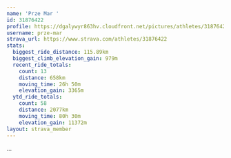 ```yaml
---
name: 'Prze Mar '
id: 31876422
profile: https://dgalywyr863hv.cloudfront.net/pictures/athletes/31876422/22548952/3/large.jpg
username: prze-mar
strava_url: https://www.strava.com/athletes/31876422
stats:
  biggest_ride_distance: 115.89km
  biggest_climb_elevation_gain: 979m
  recent_ride_totals:
    count: 13
    distance: 658km
    moving_time: 26h 50m
    elevation_gain: 3365m
  ytd_ride_totals:
    count: 58
    distance: 2077km
    moving_time: 80h 30m
    elevation_gain: 11372m
layout: strava_member
--- 
```

...

